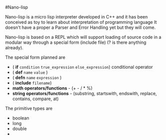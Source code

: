 #Nano-lisp

Nano-lisp is a micro lisp interpreter developed in C++ and it has been conceived as toy to learn about interpretation of programming language
It doesn't have a proper a Parser and Error Handling yet but they will come.

Nano-lisp is based on a REPL which will support loading of source code in a modular way through a special form (include file) (? is there anything already).

The special form planned are 

- ( **if** `condition` `true_expression` `else_expression`) conditional operator
- ( **def** `name` `value` ) 
- ( **defn** `name` `expression` )
- ( **include** `filename`)  
- **math operators/functions** - (+ - / * %)
- **string operators/functions** - (substring, startswith, endswith, replace, contains, compare, at)

The primitive types are

- boolean
- long
- double
- 